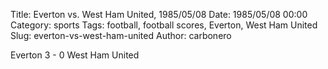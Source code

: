 Title: Everton vs. West Ham United, 1985/05/08
Date: 1985/05/08 00:00
Category: sports
Tags: football, football scores, Everton, West Ham United
Slug: everton-vs-west-ham-united
Author: carbonero


Everton 3 - 0 West Ham United
